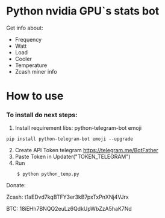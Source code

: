 #  Python nvidia GPU`s stats bot

Get info about:
* Frequency
* Watt
* Load
* Cooler
* Temperature
* Zcash miner info


# How to use

### To install do next steps:

1. Install requirement libs: python-telegram-bot emoji
```shell
pip install python-telegram-bot emoji --upgrade
```

2. Create API Token telegram
https://telegram.me/BotFather
3. Paste Token in Updater("TOKEN_TELEGRAM")
4. Run
```shell
    $ python python_temp.py
```

Donate:

Zcash: t1aEDvd7kqBTFY3er3kB7pxTxPnXNj4VJrx

BTC: 18iEHh7BNQQ2euLz6QdkUpWbZzA5haK7Nd

